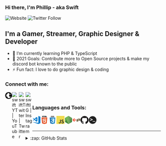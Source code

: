 ### Hi there, I'm Phillip - aka Swift

![Website](https://img.shields.io/website?label=SwiftDev.me&style=for-the-badge&url=https%3A%2F%2Fwww.swiftdev.me)
![Twitter Follow](https://img.shields.io/twitter/follow/OfficialSwiftTV?color=1DA1F2&logo=twitter&style=for-the-badge)

## I'm a Gamer, Streamer, Graphic Designer & Developer

- 🌱 I’m currently learning PHP & TypeScript
- 🥅 2021 Goals: Contribute more to Open Source projects & make my discord bot known to the public
- ⚡ Fun fact: I love to do graphic design & coding

### Connect with me:

[<img align="left" alt="swiftdev.me" width="22px" src="https://raw.githubusercontent.com/iconic/open-iconic/master/svg/globe.svg" />][website]
[<img align="left" alt="swiftYT | YouTube" width="22px" src="https://cdn.jsdelivr.net/npm/simple-icons@v3/icons/youtube.svg" />][youtube]
[<img align="left" alt="swiftTwitter | Twitter" width="22px" src="https://cdn.jsdelivr.net/npm/simple-icons@v3/icons/twitter.svg" />][twitter]
[<img align="left" alt="swiftIG | Instagram" width="22px" src="https://cdn.jsdelivr.net/npm/simple-icons@v3/icons/instagram.svg" />][instagram]

<br />

### Languages and Tools:

<img align="left" alt="Visual Studio Code" width="26px" src="https://raw.githubusercontent.com/github/explore/80688e429a7d4ef2fca1e82350fe8e3517d3494d/topics/visual-studio-code/visual-studio-code.png" />
<img align="left" alt="HTML5" width="26px" src="https://raw.githubusercontent.com/github/explore/80688e429a7d4ef2fca1e82350fe8e3517d3494d/topics/html/html.png" />
<img align="left" alt="CSS3" width="26px" src="https://raw.githubusercontent.com/github/explore/80688e429a7d4ef2fca1e82350fe8e3517d3494d/topics/css/css.png" />
<img align="left" alt="JavaScript" width="26px" src="https://raw.githubusercontent.com/github/explore/80688e429a7d4ef2fca1e82350fe8e3517d3494d/topics/javascript/javascript.png" />
<img align="left" alt="Node.js" width="26px" src="https://raw.githubusercontent.com/github/explore/80688e429a7d4ef2fca1e82350fe8e3517d3494d/topics/nodejs/nodejs.png" />
<img align="left" alt="Git" width="26px" src="https://raw.githubusercontent.com/github/explore/80688e429a7d4ef2fca1e82350fe8e3517d3494d/topics/git/git.png" />
<img align="left" alt="GitHub" width="26px" src="https://raw.githubusercontent.com/github/explore/78df643247d429f6cc873026c0622819ad797942/topics/github/github.png" />
<img align="left" alt="Terminal" width="26px" src="https://raw.githubusercontent.com/github/explore/80688e429a7d4ef2fca1e82350fe8e3517d3494d/topics/terminal/terminal.png" />

<br />
<br />

---

<details>
  <summary>:zap: GitHub Stats</summary>

  <img align="left" alt="SwiftTVV's GitHub Stats" src="https://github-readme-stats-swifttvv.vercel.app/api?username=SwiftTVV&show_icons=true&hide_border=true" />

</details>



[website]: https://www.swiftdev.me
[twitter]: https://twitter.com/OfficialSwiftTV
[youtube]: https://www.youtube.com/channel/UCNJM2t7bIUPBSsTNVp1qBtQ
[instagram]: https://www.instagram.com/swifttvofficial/
